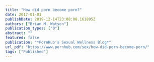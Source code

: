 ```yaml
---
title: "How did porn become porn?"
date: 2017-01-01
publishDate: 2019-12-14T23:08:08.161895Z
authors: ["Brian M. Watson"]
publication_types: ["0"]
abstract: ""
featured: false
publication: "*PornHub's Sexual Wellness Blog*"
url_pdf: "https://www.pornhub.com/sex/how-did-porn-become-porn/"
tags: ["Published"]
---
```



